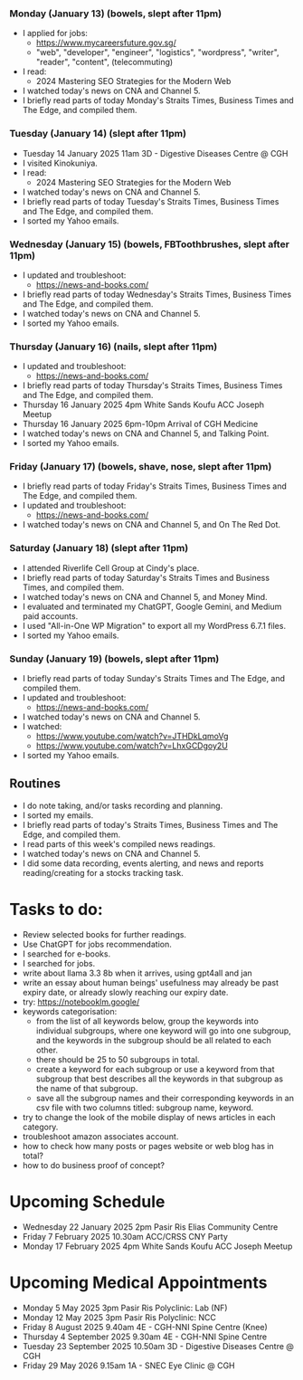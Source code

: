 ### Monday (January 13) (bowels, slept after 11pm)
- I applied for jobs:
    - https://www.mycareersfuture.gov.sg/
    - "web", "developer", "engineer", "logistics", "wordpress", "writer", "reader", "content", (telecommuting)
- I read:
    - 2024 Mastering SEO Strategies for the Modern Web
- I watched today's news on CNA and Channel 5.
- I briefly read parts of today Monday's Straits Times, Business Times and The Edge, and compiled them.

### Tuesday (January 14) (slept after 11pm)
- Tuesday 14 January 2025 11am 3D - Digestive Diseases Centre @ CGH
- I visited Kinokuniya.
- I read:
    - 2024 Mastering SEO Strategies for the Modern Web
- I watched today's news on CNA and Channel 5.
- I briefly read parts of today Tuesday's Straits Times, Business Times and The Edge, and compiled them.
- I sorted my Yahoo emails.

### Wednesday (January 15) (bowels, FBToothbrushes, slept after 11pm)
- I updated and troubleshoot:
    - https://news-and-books.com/
- I briefly read parts of today Wednesday's Straits Times, Business Times and The Edge, and compiled them.
- I watched today's news on CNA and Channel 5.
- I sorted my Yahoo emails.

### Thursday (January 16) (nails, slept after 11pm)
- I updated and troubleshoot:
    - https://news-and-books.com/
- I briefly read parts of today Thursday's Straits Times, Business Times and The Edge, and compiled them.
- Thursday 16 January 2025 4pm White Sands Koufu ACC Joseph Meetup
- Thursday 16 January 2025 6pm-10pm Arrival of CGH Medicine
- I watched today's news on CNA and Channel 5, and Talking Point.
- I sorted my Yahoo emails.

### Friday (January 17) (bowels, shave, nose, slept after 11pm)
- I briefly read parts of today Friday's Straits Times, Business Times and The Edge, and compiled them.
- I updated and troubleshoot:
    - https://news-and-books.com/
- I watched today's news on CNA and Channel 5, and On The Red Dot.

### Saturday (January 18) (slept after 11pm)
- I attended Riverlife Cell Group at Cindy's place.
- I briefly read parts of today Saturday's Straits Times and Business Times, and compiled them.
- I watched today's news on CNA and Channel 5, and Money Mind.
- I evaluated and terminated my ChatGPT, Google Gemini, and Medium paid accounts.
- I used "All-in-One WP Migration" to export all my WordPress 6.7.1 files.
- I sorted my Yahoo emails.

### Sunday (January 19) (bowels, slept after 11pm)
- I briefly read parts of today Sunday's Straits Times and The Edge, and compiled them.
- I updated and troubleshoot:
    - https://news-and-books.com/
- I watched today's news on CNA and Channel 5.
- I watched:
    - https://www.youtube.com/watch?v=JTHDkLqmoVg
    - https://www.youtube.com/watch?v=LhxGCDgoy2U
- I sorted my Yahoo emails.



## Routines
- I do note taking, and/or tasks recording and planning.
- I sorted my emails.
- I briefly read parts of today's Straits Times, Business Times and The Edge, and compiled them.
- I read parts of this week's compiled news readings.
- I watched today's news on CNA and Channel 5.
- I did some data recording, events alerting, and news and reports reading/creating for a stocks tracking task.

# Tasks to do:
- Review selected books for further readings.
- Use ChatGPT for jobs recommendation.
- I searched for e-books.
- I searched for jobs.
- write about llama 3.3 8b when it arrives, using gpt4all and jan
- write an essay about human beings' usefulness may already be past expiry date, or already slowly reaching our expiry date.
- try: https://notebooklm.google/
- keywords categorisation:
    - from the list of all keywords below, group the keywords into individual subgroups, where one keyword will go into one subgroup, and the keywords in the subgroup should be all related to each other.
    - there should be 25 to 50 subgroups in total.
    - create a keyword for each subgroup or use a keyword from that subgroup that best describes all the keywords in that subgroup as the name of that subgroup.
    - save all the subgroup names and their corresponding keywords in an csv file with two columns titled: subgroup name, keyword.
- try to change the look of the mobile display of news articles in each category.
- troubleshoot amazon associates account.
- how to check how many posts or pages website or web blog has in total?
- how to do business proof of concept?

# Upcoming Schedule
- Wednesday 22 January 2025 2pm Pasir Ris Elias Community Centre
- Friday 7 February 2025 10.30am ACC/CRSS CNY Party
- Monday 17 February 2025 4pm White Sands Koufu ACC Joseph Meetup

# Upcoming Medical Appointments
- Monday 5 May 2025 3pm Pasir Ris Polyclinic: Lab (NF)
- Monday 12 May 2025 3pm Pasir Ris Polyclinic: NCC
- Friday 8 August 2025 9.40am 4E - CGH-NNI Spine Centre (Knee)
- Thursday 4 September 2025 9.30am 4E - CGH-NNI Spine Centre
- Tuesday 23 September 2025 10.50am 3D - Digestive Diseases Centre @ CGH
- Friday 29 May 2026 9.15am 1A - SNEC Eye Clinic @ CGH

